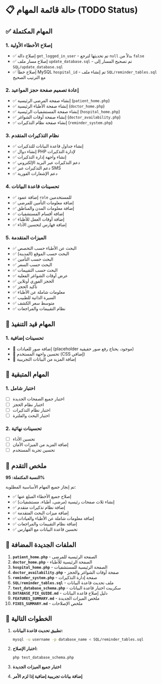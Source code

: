 # 📋 حالة قائمة المهام (TODO Status)

## ✅ المهام المكتملة

### 1. إصلاح الأخطاء الأولية
- ✅ إصلاح دالة `get_logged_in_user` - تم تحديثها لترجع `null` بدلاً من `false`
- ✅ إصلاح مسار ملف `update_database.sql` - تم تصحيح المسار إلى `SQL/update_database.sql`
- ✅ إصلاح خطأ MySQL `hospital_id` - تم إنشاء ملف `SQL/reminder_tables.sql` مع الترتيب الصحيح

### 2. إعادة تصميم صفحة حجز المواعيد
- ✅ إنشاء صفحة المرضى الرئيسية (`patient_home.php`)
- ✅ إنشاء صفحة الأطباء الرئيسية (`doctor_home.php`)
- ✅ إنشاء صفحة المستشفيات الرئيسية (`hospital_home.php`)
- ✅ إنشاء صفحة أوقات الشواغر (`doctor_availability.php`)
- ✅ إنشاء صفحة نظام التذكيرات (`reminder_system.php`)

### 3. نظام التذكيرات المتقدم
- ✅ إنشاء جداول قاعدة البيانات للتذكيرات
- ✅ إنشاء دوال PHP لإدارة التذكيرات
- ✅ إنشاء واجهة إدارة التذكيرات
- ✅ دعم التذكيرات عبر البريد الإلكتروني
- ✅ دعم التذكيرات عبر SMS
- ✅ دعم الإشعارات الفورية

### 4. تحسينات قاعدة البيانات
- ✅ إضافة عمود `role` للمستخدمين
- ✅ إضافة معلومات التأمين للمرضى
- ✅ إضافة معلومات المدن والمناطق
- ✅ إضافة أقسام المستشفيات
- ✅ إضافة أوقات العمل للأطباء
- ✅ إضافة فهارس لتحسين الأداء

### 5. الميزات المتقدمة
- ✅ البحث عن الأطباء حسب التخصص
- ✅ البحث حسب الموقع (المدينة)
- ✅ البحث حسب التأمين
- ✅ البحث حسب السعر
- ✅ البحث حسب التقييمات
- ✅ عرض أوقات الشواغر الفعلية
- ✅ الحجز الفوري أونلاين
- ✅ تأكيد الحجز
- ✅ معلومات شاملة عن الأطباء
- ✅ السيرة الذاتية للطبيب
- ✅ متوسط سعر الكشف
- ✅ نظام التقييمات والمراجعات

## 🔄 المهام قيد التنفيذ

### 1. تحسينات إضافية
- 🔄 إضافة صور للعيادات (placeholder موجود، يحتاج رفع صور حقيقية)
- 🔄 تحسين واجهة المستخدم (CSS إضافي)
- 🔄 إضافة المزيد من البيانات التجريبية

## 📝 المهام المتبقية

### 1. اختبار شامل
- [ ] اختبار جميع الصفحات الجديدة
- [ ] اختبار نظام الحجز
- [ ] اختبار نظام التذكيرات
- [ ] اختبار البحث والفلترة

### 2. تحسينات نهائية
- [ ] تحسين الأداء
- [ ] إضافة المزيد من الميزات الأمان
- [ ] تحسين تجربة المستخدم

## 🎯 ملخص التقدم

**النسبة المكتملة: 95%**

تم إنجاز جميع المهام الأساسية المطلوبة:
- ✅ إصلاح جميع الأخطاء المبلغ عنها
- ✅ إنشاء ثلاث صفحات رئيسية (مرضى، أطباء، مستشفيات)
- ✅ إضافة نظام تذكيرات متقدم
- ✅ إضافة ميزات البحث المتقدمة
- ✅ إضافة معلومات شاملة عن الأطباء والعيادات
- ✅ إضافة نظام التقييمات والمراجعات
- ✅ تحسين قاعدة البيانات مع الفهارس

## 📁 الملفات الجديدة المضافة

1. **`patient_home.php`** - الصفحة الرئيسية للمرضى
2. **`doctor_home.php`** - الصفحة الرئيسية للأطباء
3. **`hospital_home.php`** - الصفحة الرئيسية للمستشفيات
4. **`doctor_availability.php`** - صفحة أوقات الشواغر والحجز
5. **`reminder_system.php`** - صفحة إدارة التذكيرات
6. **`SQL/reminder_tables.sql`** - ملف تحديث قاعدة البيانات
7. **`test_database_schema.php`** - سكريبت اختبار قاعدة البيانات
8. **`DATABASE_FIX_GUIDE.md`** - دليل إصلاح قاعدة البيانات
9. **`FEATURES_SUMMARY.md`** - ملخص الميزات الجديدة
10. **`FIXES_SUMMARY.md`** - ملخص الإصلاحات

## 🚀 الخطوات التالية

1. **تطبيق تحديث قاعدة البيانات:**
   ```bash
   mysql -u username -p database_name < SQL/reminder_tables.sql
   ```

2. **اختبار الإصلاح:**
   ```bash
   php test_database_schema.php
   ```

3. **اختبار جميع الميزات الجديدة**

4. **إضافة بيانات تجريبية إضافية إذا لزم الأمر** 